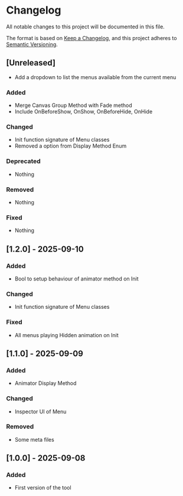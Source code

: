 # Changelog

All notable changes to this project will be documented in this file.

The format is based on [Keep a Changelog](https://keepachangelog.com/en/1.0.0/),
and this project adheres to [Semantic Versioning](https://semver.org/spec/v2.0.0.html).

## [Unreleased]
- Add a dropdown to list the menus available from the current menu

### Added
- Merge Canvas Group Method with Fade method
- Include OnBeforeShow, OnShow, OnBeforeHide, OnHide

### Changed
- Init function signature of Menu classes
- Removed a option from Display Method Enum

### Deprecated
- Nothing

### Removed
- Nothing

### Fixed
- Nothing

## [1.2.0] - 2025-09-10

### Added
- Bool to setup behaviour of animator method on Init

### Changed
- Init function signature of Menu classes

### Fixed
- All menus playing Hidden animation on Init

## [1.1.0] - 2025-09-09

### Added

- Animator Display Method

### Changed

- Inspector UI of Menu

### Removed
- Some meta files

## [1.0.0] - 2025-09-08

### Added
- First version of the tool